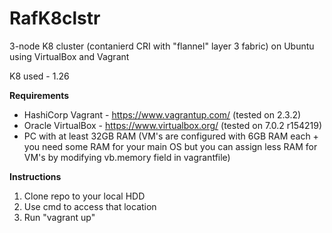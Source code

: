 # RafK8clstr
3-node K8 cluster (contanierd CRI with "flannel" layer 3 fabric) on Ubuntu using VirtualBox and Vagrant

K8 used - 1.26

**Requirements**
- HashiCorp Vagrant - https://www.vagrantup.com/ (tested on 2.3.2)
- Oracle VirtualBox - https://www.virtualbox.org/ (tested on 7.0.2 r154219)
- PC with at least 32GB RAM (VM's are configured with 6GB RAM each + you need some RAM for your main OS but you can assign less RAM for VM's by modifying vb.memory field in vagrantfile)


**Instructions**
1. Clone repo to your local HDD
2. Use cmd to access that location
3. Run "vagrant up" 
